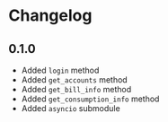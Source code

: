 # Changelog

## 0.1.0
- Added `login` method
- Added `get_accounts` method
- Added `get_bill_info` method
- Added `get_consumption_info` method
- Added `asyncio` submodule